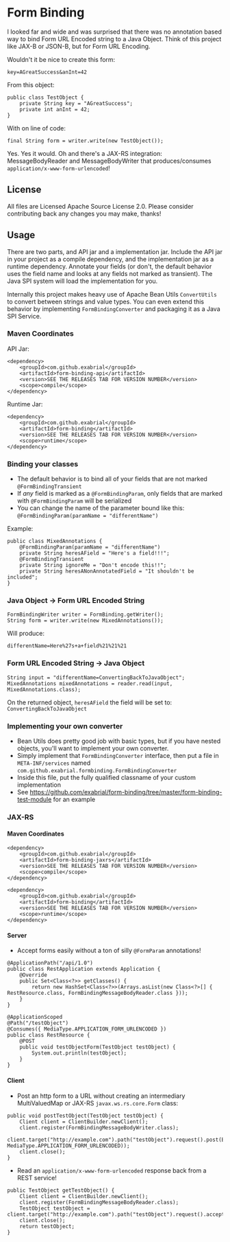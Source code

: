 # Form Binding

I looked far and wide and was surprised that there was no annotation based way to bind Form URL Encoded string to a Java Object. Think of this project like JAX-B or JSON-B, but for Form URL Encoding.

Wouldn't it be nice to create this form:

```
key=AGreatSuccess&anInt=42
```

From this object:

```
public class TestObject {
	private String key = "AGreatSuccess";
	private int anInt = 42;
}
```

With on line of code:

```
final String form = writer.write(new TestObject());
```

Yes. Yes it would. Oh and there's a JAX-RS integration: MessageBodyReader and MessageBodyWriter that produces/consumes `application/x-www-form-urlencoded`!


## License
All files are Licensed Apache Source License 2.0. Please consider contributing back any changes you may make, thanks!

## Usage

There are two parts, and API jar and a implementation jar. Include the API jar in your project as a compile dependency, and the implementation jar as a runtime dependency. Annotate your fields (or don't, the default behavior uses the field name and looks at any fields not marked as transient). The Java SPI system will load the implementation for you. 

Internally this project makes heavy use of Apache Bean Utils `ConvertUtils` to convert between strings and value types. You can even extend this behavior by implementing `FormBindingConverter` and packaging it as a Java SPI Service.

### Maven Coordinates


API Jar:

```
<dependency>
	<groupId>com.github.exabrial</groupId>
	<artifactId>form-binding-api</artifactId>
	<version>SEE THE RELEASES TAB FOR VERSION NUMBER</version>
	<scope>compile</scope>
</dependency>
```
Runtime Jar:

```
<dependency>
	<groupId>com.github.exabrial</groupId>
	<artifactId>form-binding</artifactId>
	<version>SEE THE RELEASES TAB FOR VERSION NUMBER</version>
	<scope>runtime</scope>
</dependency>
```

### Binding your classes

* The default behavior is to bind all of your fields that are not marked `@FormBindingTransient`
* If _any_ field is marked as a `@FormBindingParam`, only fields that are marked with `@FormBindingParam` will be serialized
* You can change the name of the parameter bound like this: `@FormBindingParam(paramName = "differentName")`

Example:

```
public class MixedAnnotations {
	@FormBindingParam(paramName = "differentName")
	private String heresAField = "Here's a field!!!";
	@FormBindingTransient
	private String ignoreMe = "Don't encode this!!";
	private String heresANonAnnotatedField = "It shouldn't be included";
}
```

### Java Object -> Form URL Encoded String


```
FormBindingWriter writer = FormBinding.getWriter();
String form = writer.write(new MixedAnnotations());
```

Will produce:

```
differentName=Here%27s+a+field%21%21%21
```

### Form URL Encoded String -> Java Object

```
String input = "differentName=ConvertingBackToJavaObject";
MixedAnnotations mixedAnnotations = reader.read(input, MixedAnnotations.class);
```

On the returned object, `heresAField` the field will be set to: `ConvertingBackToJavaObject`


### Implementing your own converter

* Bean Utils does pretty good job with basic types, but if you have nested objects, you'll want to implement your own converter.
* Simply implement that `FormBindingConverter` interface, then put a file in `META-INF/services` named `com.github.exabrial.formbinding.FormBindingConverter`
* Inside this file, put the fully qualified classname of your custom implementation
* See https://github.com/exabrial/form-binding/tree/master/form-binding-test-module for an example


### JAX-RS


#### Maven Coordinates

```
<dependency>
	<groupId>com.github.exabrial</groupId>
	<artifactId>form-binding-jaxrs</artifactId>
	<version>SEE THE RELEASES TAB FOR VERSION NUMBER</version>
	<scope>compile</scope>
</dependency>

<dependency>
	<groupId>com.github.exabrial</groupId>
	<artifactId>form-binding</artifactId>
	<version>SEE THE RELEASES TAB FOR VERSION NUMBER</version>
	<scope>runtime</scope>
</dependency>
```

#### Server

* Accept forms easily without a ton of silly `@FormParam` annotations!

```
@ApplicationPath("/api/1.0")
public class RestApplication extends Application {
	@Override
	public Set<Class<?>> getClasses() {
		return new HashSet<Class<?>>(Arrays.asList(new Class<?>[] { RestResource.class, FormBindingMessageBodyReader.class }));
	}
}
```

```
@ApplicationScoped
@Path("/testObject")
@Consumes({ MediaType.APPLICATION_FORM_URLENCODED })
public class RestResource {
	@POST
	public void testObjectForm(TestObject testObject) {
		System.out.println(testObject);
	}
}
```

#### Client

* Post an http form to a URL without creating an intermediary MultiValuedMap or JAX-RS `javax.ws.rs.core.Form` class:

```
public void postTestObject(TestObject testObject) {
	Client client = ClientBuilder.newClient();
	client.register(FormBindingMessageBodyWriter.class);
	client.target("http://example.com").path("testObject").request().post(Entity.entity(testObject, MediaType.APPLICATION_FORM_URLENCODED));
	client.close();
}
```

* Read an `application/x-www-form-urlencoded` response back from a REST service!

```
public TestObject getTestObject() {
	Client client = ClientBuilder.newClient();
	client.register(FormBindingMessageBodyReader.class);
	TestObject testObject = client.target("http://example.com").path("testObject").request().accept(MediaType.APPLICATION_FORM_URLENCODED).get(TestObject.class);
	client.close();
	return testObject;
}
```
